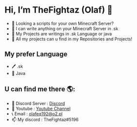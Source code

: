 #  Hi, I’m TheFightaz (Olaf) 👋
- 👀 Looking a scripts for your own Minecraft Server?
- 🌱 I can write anything on your Minecraft Server in .sk
- 🧬 My Projects are writings in .sk Language or java
- 🧨 All my projects can u find in my Repositories and Projects!


## My prefer Language
- 🖊 .sk
- 🔌 Java


## U can find me there 🌎:
- 🔮 Discord Server : <a href="https://discord.gg/kVej5SKDMF">Discord</a>
- 🎥 Youtube : <a href="https://www.youtube.com/channel/UCwLi3PgldG2kq3NVZz88JUQ">Youtube Channel</a>
- 📞 Email : olafeq192@o2.pl
- 📫 My discord : TheFightaz#5196
<!---
--->

